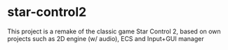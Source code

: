 # star-control2
This project is a remake of the classic game Star Control 2, based on own projects such as 2D engine (w/ audio), ECS and Input+GUI manager
